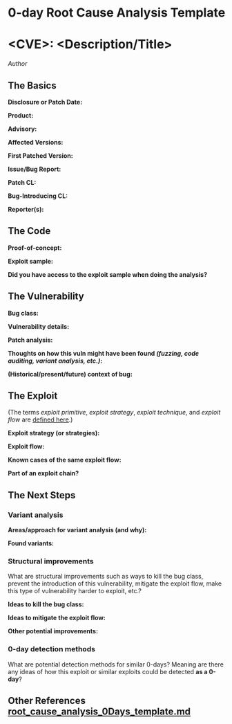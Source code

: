 # 0-day Root Cause Analysis Template


# \<CVE\>: \<Description/Title\>
*Author*

## The Basics

**Disclosure or Patch Date:**

**Product:**

**Advisory:**

**Affected Versions:**

**First Patched Version:**

**Issue/Bug Report:**

**Patch CL:**

**Bug-Introducing CL:**

**Reporter(s):** 

## The Code

**Proof-of-concept:**

**Exploit sample:**

**Did you have access to the exploit sample when doing the analysis?**

## The Vulnerability

**Bug class:**

**Vulnerability details:**

**Patch analysis:**

**Thoughts on how this vuln might have been found _(fuzzing, code auditing, variant analysis, etc.)_:**

**(Historical/present/future) context of bug:** 

## The Exploit

(The terms *exploit primitive*, *exploit strategy*, *exploit technique*, and *exploit flow* are [defined here](https://googleprojectzero.blogspot.com/2020/06/a-survey-of-recent-ios-kernel-exploits.html).)

**Exploit strategy (or strategies):** 

**Exploit flow:** 

**Known cases of the same exploit flow:**

**Part of an exploit chain?**

## The Next Steps

### Variant analysis

**Areas/approach for variant analysis (and why):**

**Found variants:**

### Structural improvements

What are structural improvements such as ways to kill the bug class, prevent the introduction of this vulnerability, mitigate the exploit flow, make this type of vulnerability harder to exploit, etc.?

**Ideas to kill the bug class:**

**Ideas to mitigate the exploit flow:**

**Other potential improvements:**

### 0-day detection methods

What are potential detection methods for similar 0-days? Meaning are there any ideas of how this exploit or similar exploits could be detected **as a 0-day**?

## Other References [root_cause_analysis_0Days_template.md](https://github.com/emilycabaniss/psychic-barnacle/files/9896935/root_cause_analysis_0Days_template.md)

